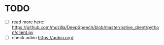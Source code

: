 # TODO

- [ ] read more here: https://github.com/mozilla/DeepSpeech/blob/master/native_client/python/client.py
- [ ] check aubio https://aubio.org/
